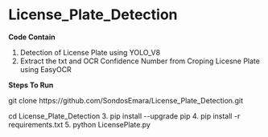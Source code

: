 # License_Plate_Detection

  **Code Contain**
   1. Detection of License Plate using YOLO_V8 
   2. Extract the txt and OCR Confidence Number  from Croping Licesne Plate using EasyOCR 


  **Steps To Run**

  <p>
     git clone https://github.com/SondosEmara/License_Plate_Detection.git
     <br>
  </p> 
     cd License_Plate_Detection
     3. pip install --upgrade pip
     4. pip install -r requirements.txt
     5. python LicensePlate.py
